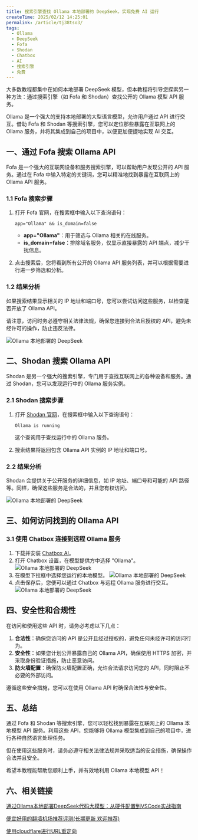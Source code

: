 ```yaml
---
title: 搜索引擎查找 Ollama 本地部署的 DeepSeek，实现免费 AI 运行
createTime: 2025/02/12 14:25:01
permalink: /article/tj38tso3/
tags:
  - Ollama
  - DeepSeek
  - Fofa
  - Shodan
  - Chatbox
  - AI
  - 搜索引擎
  - 免费
---
```


大多数教程都集中在如何本地部署 DeepSeek 模型，但本教程将引导您探索另一种方法：通过搜索引擎（如 Fofa 和 Shodan）查找公开的 Ollama 模型 API 服务。

Ollama 是一个强大的支持本地部署的大型语言模型，允许用户通过 API 进行交互。借助 Fofa 和 Shodan 等搜索引擎，您可以定位那些暴露在互联网上的 Ollama 服务，并将其集成到自己的项目中，以便更加便捷地实现 AI 交互。

<!-- more -->

## 一、通过 Fofa 搜索 Ollama API

Fofa 是一个强大的互联网设备和服务搜索引擎，可以帮助用户发现公开的 API 服务。通过在 Fofa 中输入特定的关键词，您可以精准地找到暴露在互联网上的 Ollama API 服务。

### 1.1 Fofa 搜索步骤

1. 打开 Fofa 官网，在搜索框中输入以下查询语句：

   ```
   app="Ollama" && is_domain=false
   ```

   - **app="Ollama"**：用于筛选与 Ollama 相关的在线服务。
   - **is_domain=false**：排除域名服务，仅显示直接暴露的 API 端点，减少干扰信息。

2. 点击搜索后，您将看到所有公开的 Ollama API 服务列表，并可以根据需要进行进一步筛选和分析。

### 1.2 结果分析

如果搜索结果显示相关的 IP 地址和端口号，您可以尝试访问这些服务，以检查是否开放了 Ollama API。

请注意，访问时务必遵守相关法律法规，确保您连接到合法且授权的 API，避免未经许可的操作，防止违反法律。

![Ollama 本地部署的 DeepSeek](images/免费deepseek/image.png)

## 二、Shodan 搜索 Ollama API

Shodan 是另一个强大的搜索引擎，专门用于查找互联网上的各种设备和服务。通过 Shodan，您可以发现运行中的 Ollama 服务实例。

### 2.1 Shodan 搜索步骤

1. 打开 [Shodan 官网](https://shodan.io)，在搜索框中输入以下查询语句：

   ```
   Ollama is running
   ```

   这个查询用于查找运行中的 Ollama 服务。

2. 搜索结果将返回包含 Ollama API 实例的 IP 地址和端口号。

### 2.2 结果分析

Shodan 会提供关于公开服务的详细信息，如 IP 地址、端口号和可能的 API 路径等。同样，确保这些服务是合法的，并且您有权访问。

![Ollama 本地部署的 DeepSeek](images/免费deepseek/image-1.png)

## 三、如何访问找到的 Ollama API

### 3.1 使用 Chatbox 连接到远程 Ollama 服务

1. 下载并安装 [Chatbox AI](https://chatboxai.app/)。
2. 打开 Chatbox 设置，在模型提供方中选择 "Ollama"。
![Ollama 本地部署的 DeepSeek](images/免费deepseek/image-2.png)
3. 在模型下拉框中选择您运行的本地模型。
![Ollama 本地部署的 DeepSeek](images/免费deepseek/image-3.png)
4. 点击保存后，您便可以通过 Chatbox 与远程 Ollama 服务进行交互。
![Ollama 本地部署的 DeepSeek](images/免费deepseek/image-4.png)

## 四、安全性和合规性

在访问和使用这些 API 时，请务必考虑以下几点：

1. **合法性**：确保您访问的 API 是公开且经过授权的，避免任何未经许可的访问行为。
2. **安全性**：如果您计划公开暴露自己的 Ollama API，确保使用 HTTPS 加密，并采取身份验证措施，防止恶意访问。
3. **防火墙配置**：确保防火墙配置正确，允许合法请求访问您的 API，同时阻止不必要的外部访问。

遵循这些安全措施，您可以在使用 Ollama API 时确保合法性与安全性。

## 五、总结

通过 Fofa 和 Shodan 等搜索引擎，您可以轻松找到暴露在互联网上的 Ollama 本地模型 API 服务。利用这些 API，您能够将 Ollama 模型集成到自己的项目中，进行各种自然语言处理任务。

但在使用这些服务时，请务必遵守相关法律法规并采取适当的安全措施，确保操作合法并且安全。

希望本教程能帮助您顺利上手，并有效地利用 Ollama 本地模型 API！

## 六、相关链接

[通过Ollama本地部署DeepSeek代码大模型：从硬件配置到VSCode实战指南](/article/c3gj5lqy/)

[便宜好用的翻墙机场推荐评测(长期更新 欢迎推荐)](/posts/vpn/)

[使用cloudflare进行URL重定向](/article/jqtuqouj/)
